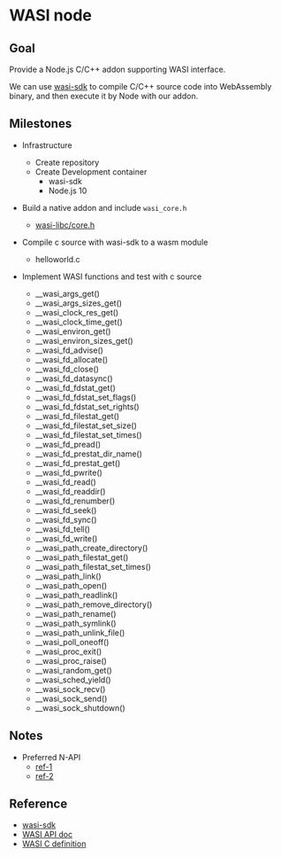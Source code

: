 # WASI node

## Goal

Provide a Node.js C/C++ addon supporting WASI interface.

We can use [wasi-sdk](https://github.com/CraneStation/wasi-sdk) to compile C/C++ source code into WebAssembly binary, and then execute it by Node with our addon.

## Milestones

* Infrastructure
    * Create repository
    * Create Development container
        * wasi-sdk
        * Node.js 10

* Build a native addon and include `wasi_core.h`
    * [wasi-libc/core.h](https://github.com/CraneStation/wasi-libc/blob/wasi/libc-bottom-half/headers/public/wasi/core.h)

* Compile c source with wasi-sdk to a wasm module
    * helloworld.c

* Implement WASI functions and test with c source
    * __wasi_args_get()
    * __wasi_args_sizes_get()
    * __wasi_clock_res_get()
    * __wasi_clock_time_get()
    * __wasi_environ_get()
    * __wasi_environ_sizes_get()
    * __wasi_fd_advise()
    * __wasi_fd_allocate()
    * __wasi_fd_close()
    * __wasi_fd_datasync()
    * __wasi_fd_fdstat_get()
    * __wasi_fd_fdstat_set_flags()
    * __wasi_fd_fdstat_set_rights()
    * __wasi_fd_filestat_get()
    * __wasi_fd_filestat_set_size()
    * __wasi_fd_filestat_set_times()
    * __wasi_fd_pread()
    * __wasi_fd_prestat_dir_name()
    * __wasi_fd_prestat_get()
    * __wasi_fd_pwrite()
    * __wasi_fd_read()
    * __wasi_fd_readdir()
    * __wasi_fd_renumber()
    * __wasi_fd_seek()
    * __wasi_fd_sync()
    * __wasi_fd_tell()
    * __wasi_fd_write()
    * __wasi_path_create_directory()
    * __wasi_path_filestat_get()
    * __wasi_path_filestat_set_times()
    * __wasi_path_link()
    * __wasi_path_open()
    * __wasi_path_readlink()
    * __wasi_path_remove_directory()
    * __wasi_path_rename()
    * __wasi_path_symlink()
    * __wasi_path_unlink_file()
    * __wasi_poll_oneoff()
    * __wasi_proc_exit()
    * __wasi_proc_raise()
    * __wasi_random_get()
    * __wasi_sched_yield()
    * __wasi_sock_recv()
    * __wasi_sock_send()
    * __wasi_sock_shutdown()

## Notes

* Preferred N-API
    * [ref-1](https://nodejs.org/api/n-api.html)
    * [ref-2](https://nodejs.org/api/addons.html#addons_n_api)

## Reference

* [wasi-sdk](https://github.com/CraneStation/wasi-sdk)
* [WASI API doc](https://github.com/CraneStation/wasmtime/blob/master/docs/WASI-api.md)
* [WASI C definition](https://github.com/CraneStation/wasi-libc/blob/wasi/libc-bottom-half/headers/public/wasi/core.h)